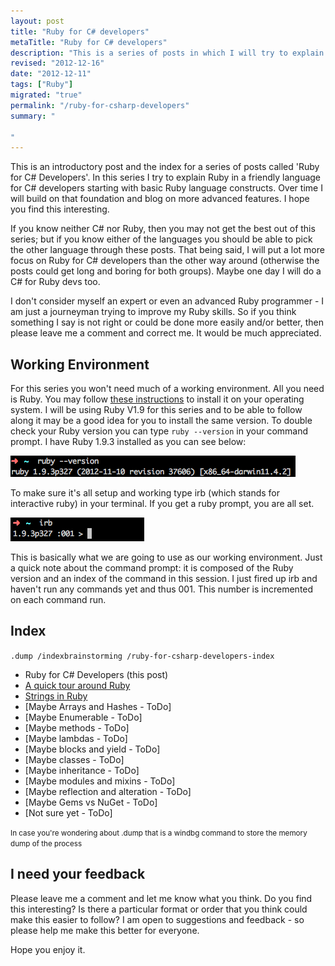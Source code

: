 ```yaml
--- 
layout: post
title: "Ruby for C# developers"
metaTitle: "Ruby for C# developers"
description: "This is a series of posts in which I will try to explain Ruby in a friendly language for C# developers"
revised: "2012-12-16"
date: "2012-12-11"
tags: ["Ruby"]
migrated: "true"
permalink: "/ruby-for-csharp-developers"
summary: "

"
---
```

This is an introductory post and the index for a series of posts called 'Ruby for C# Developers'. In this series I try to explain Ruby in a friendly language for C# developers starting with basic Ruby language constructs. Over time I will build on that foundation and blog on more advanced features. I hope you find this interesting.

If you know neither C# nor Ruby, then you may not get the best out of this series; but if you know either of the languages you should be able to pick the other language through these posts. That being said, I will put a lot more focus on Ruby for C# developers than the other way around (otherwise the posts could get long and boring for both groups). Maybe one day I will do a C# for Ruby devs too. 

I don't consider myself an expert or even an advanced Ruby programmer - I am just a journeyman trying to improve my Ruby skills. So if you think something I say is not right or could be done more easily and/or better, then please leave me a comment and correct me. It would be much appreciated. 

## Working Environment
For this series you won't need much of a working environment. All you need is Ruby. You may follow [these instructions](http://www.ruby-lang.org/en/Downloads/) to install it on your operating system. I will be using Ruby V1.9 for this series and to be able to follow along it may be a good idea for you to install the same version. To double check your Ruby version you can type `ruby --version` in your command prompt. I have Ruby 1.9.3 installed as you can see below:

![Checking Ruby Version][1]

To make sure it's all setup and working type irb (which stands for interactive ruby) in your terminal. If you get a ruby prompt, you are all set. 

![Interactive Ruby][2]

This is basically what we are going to use as our working environment. Just a quick note about the command prompt: it is composed of the Ruby version and an index of the command in this session. I just fired up irb and haven't run any commands yet and thus 001. This number is incremented on each command run.

## Index
`.dump /indexbrainstorming /ruby-for-csharp-developers-index`

 - Ruby for C# Developers (this post)
 - [A quick tour around Ruby](/a-quick-tour-around-ruby)
 - [Strings in Ruby](/string-in-ruby)
 - [Maybe Arrays and Hashes - ToDo]
 - [Maybe Enumerable - ToDo]
 - [Maybe methods - ToDo]
 - [Maybe lambdas - ToDo]
 - [Maybe blocks and yield - ToDo]
 - [Maybe classes - ToDo]
 - [Maybe inheritance - ToDo]
 - [Maybe modules and mixins - ToDo]
 - [Maybe reflection and alteration - ToDo]
 - [Maybe Gems vs NuGet - ToDo]
 - [Not sure yet - ToDo]

<small>In case you're wondering about .dump that is a windbg command to store the memory dump of the process</small>

## I need your feedback
Please leave me a comment and let me know what you think. Do you find this interesting? Is there a particular format or order that you think could make this easier to follow? I am open to suggestions and feedback - so please help me make this better for everyone.

Hope you enjoy it. 


  [1]: /get/ruby-for-csharp-devs/ruby-version.jpg
  [2]: /get/ruby-for-csharp-devs/irb.jpg